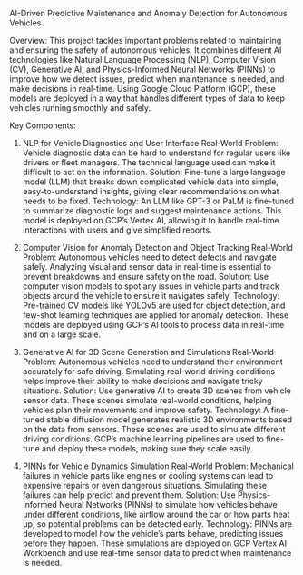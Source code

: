 AI-Driven Predictive Maintenance and Anomaly Detection for Autonomous Vehicles

Overview:
This project tackles important problems related to maintaining and ensuring the safety of autonomous vehicles. It combines different AI
technologies like Natural Language Processing (NLP), Computer Vision (CV), Generative AI, and Physics-Informed Neural Networks (PINNs) 
to improve how we detect issues, predict when maintenance is needed, and make decisions in real-time. Using Google Cloud Platform (GCP),
these models are deployed in a way that handles different types of data to keep vehicles running smoothly and safely.

Key Components:
1. NLP for Vehicle Diagnostics and User Interface
Real-World Problem: Vehicle diagnostic data can be hard to understand for regular users like drivers or fleet managers. The technical
 language used can make it difficult to act on the information.
Solution: Fine-tune a large language model (LLM) that breaks down complicated vehicle data into simple, easy-to-understand insights,
 giving clear recommendations on what needs to be fixed.
Technology: An LLM like GPT-3 or PaLM is fine-tuned to summarize diagnostic logs and suggest maintenance actions. This model is deployed
on GCP’s Vertex AI, allowing it to handle real-time interactions with users and give simplified reports.

2. Computer Vision for Anomaly Detection and Object Tracking
Real-World Problem: Autonomous vehicles need to detect defects and navigate safely. Analyzing visual and sensor data in real-time is
essential to prevent breakdowns and ensure safety on the road.
Solution: Use computer vision models to spot any issues in vehicle parts and track objects around the vehicle to ensure it navigates
safely.
Technology: Pre-trained CV models like YOLOv5 are used for object detection, and few-shot learning techniques are applied for anomaly
detection. These models are deployed using GCP’s AI tools to process data in real-time and on a large scale.

3. Generative AI for 3D Scene Generation and Simulations
Real-World Problem: Autonomous vehicles need to understand their environment accurately for safe driving. Simulating real-world driving
 conditions helps improve their ability to make decisions and navigate tricky situations.
Solution: Use generative AI to create 3D scenes from vehicle sensor data. These scenes simulate real-world conditions, helping vehicles
 plan their movements and improve safety.
Technology: A fine-tuned stable diffusion model generates realistic 3D environments based on the data from sensors. These scenes are used
 to simulate different driving conditions. GCP’s machine learning pipelines are used to fine-tune and deploy these models, making sure
they scale easily.

4. PINNs for Vehicle Dynamics Simulation
Real-World Problem: Mechanical failures in vehicle parts like engines or cooling systems can lead to expensive repairs or even dangerous
situations. Simulating these failures can help predict and prevent them.
Solution: Use Physics-Informed Neural Networks (PINNs) to simulate how vehicles behave under different conditions, like airflow around the
 car or how parts heat up, so potential problems can be detected early.
Technology: PINNs are developed to model how the vehicle’s parts behave, predicting issues before they happen. These simulations are
deployed on GCP Vertex AI Workbench and use real-time sensor data to predict when maintenance is needed.

